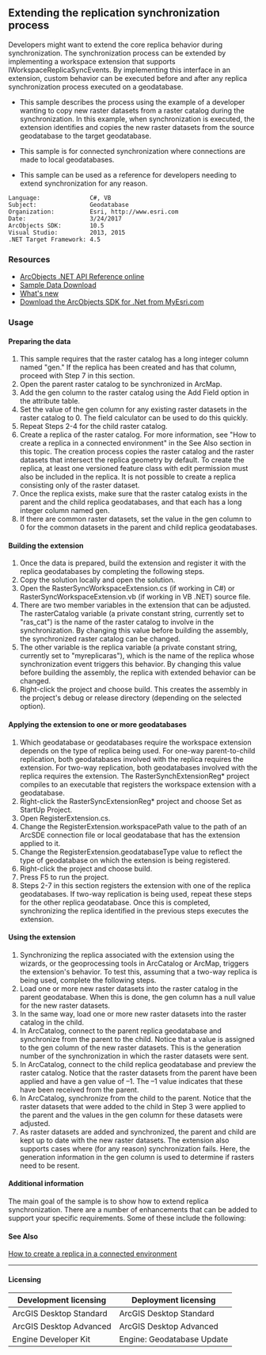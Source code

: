 ## Extending the replication synchronization process

  <div style="MARGIN-TOP: 0in; PADDING-LEFT: 0in; PADDING-RIGHT: 0in; MARGIN-BOTTOM: 0pt" xmlns="http://www.w3.org/1999/xhtml" xmlns:my="http://schemas.microsoft.com/office/infopath/2003/myXSD/2006-02-10T23:25:53">
    <span>Developers might want to extend the core replica behavior during synchronization. The synchronization process can be extended by implementing a workspace extension that supports IWorkspaceReplicaSyncEvents. By implementing this interface in an extension, custom behavior can be executed before and after any replica synchronization process executed on a geodatabase.</span>
  </div>

*   <span>This sample describes the process using the example of a developer wanting to copy new raster datasets from a raster catalog during the synchronization. In this example, when synchronization is executed, the extension identifies and copies the new raster datasets from the source geodatabase to the target geodatabase.</span>

*   <span>This sample is for connected synchronization where connections are made to local geodatabases.</span>

*   <span>This sample can be used as a reference for developers needing to extend synchronization for any reason.</span>  


<!-- TODO: Fill this section below with metadata about this sample-->
```
Language:              C#, VB
Subject:               Geodatabase
Organization:          Esri, http://www.esri.com
Date:                  3/24/2017
ArcObjects SDK:        10.5
Visual Studio:         2013, 2015
.NET Target Framework: 4.5
```

### Resources

* [ArcObjects .NET API Reference online](http://desktop.arcgis.com/en/arcobjects/latest/net/webframe.htm)  
* [Sample Data Download](../../releases)  
* [What's new](http://desktop.arcgis.com/en/arcobjects/latest/net/webframe.htm#05247c04-bfd9-4e36-ae09-bc6e833c3b14.htm)  
* [Download the ArcObjects SDK for .Net from MyEsri.com](https://my.esri.com/)  

### Usage
#### Preparing the data  
1. This sample requires that the raster catalog has a long integer column named "gen." If the replica has been created and has that column, proceed with Step 7 in this section.   
1. Open the parent raster catalog to be synchronized in ArcMap.  
1. Add the gen column to the raster catalog using the Add Field option in the attribute table.  
1. Set the value of the gen column for any existing raster datasets in the raster catalog to 0. The field calculator can be used to do this quickly.  
1. Repeat Steps 2-4 for the child raster catalog.  
1. Create a replica of the raster catalog. For more information, see "How to create a replica in a connected environment" in the See Also section in this topic. The creation process copies the raster catalog and the raster datasets that intersect the replica geometry by default. To create the replica, at least one versioned feature class with edit permission must also be included in the replica. It is not possible to create a replica consisting only of the raster dataset.  
1. Once the replica exists, make sure that the raster catalog exists in the parent and the child replica geodatabases, and that each has a long integer column named gen.  
1. If there are common raster datasets, set the value in the gen column to 0 for the common datasets in the parent and child replica geodatabases.  

#### Building the extension  
1. Once the data is prepared, build the extension and register it with the replica geodatabases by completing the following steps.  
1. Copy the solution locally and open the solution.  
1. Open the RasterSyncWorkspaceExtension.cs (if working in C#) or RasterSyncWorkspaceExtension.vb (if working in VB .NET) source file.  
1. There are two member variables in the extension that can be adjusted. The rasterCatalog variable (a private constant string, currently set to "ras_cat") is the name of the raster catalog to involve in the synchronization. By changing this value before building the assembly, the synchronized raster catalog can be changed.  
1. The other variable is the replica variable (a private constant string, currently set to "myreplicaras"), which is the name of the replica whose synchronization event triggers this behavior. By changing this value before building the assembly, the replica with extended behavior can be changed.  
1. Right-click the project and choose build. This creates the assembly in the project's debug or release directory (depending on the selected option).  

#### Applying the extension to one or more geodatabases  
1. Which geodatabase or geodatabases require the workspace extension depends on the type of replica being used. For one-way parent-to-child replication, both geodatabases involved with the replica requires the extension. For two-way replication, both geodatabases involved with the replica requires the extension. The RasterSynchExtensionReg* project compiles to an executable that registers the workspace extension with a geodatabase.  
1. Right-click the RasterSyncExtensionReg* project and choose Set as StartUp Project.  
1. Open RegisterExtension.cs.  
1. Change the RegisterExtension.workspacePath value to the path of an ArcSDE connection file or local geodatabase that has the extension applied to it.  
1. Change the RegisterExtension.geodatabaseType value to reflect the type of geodatabase on which the extension is being registered.  
1. Right-click the project and choose build.  
1. Press F5 to run the project.  
1. Steps 2-7 in this section registers the extension with one of the replica geodatabases. If two-way replication is being used, repeat these steps for the other replica geodatabase. Once this is completed, synchronizing the replica identified in the previous steps executes the extension.  

#### Using the extension  
1. Synchronizing the replica associated with the extension using the wizards, or the geoprocessing tools in ArcCatalog or ArcMap, triggers the extension's behavior. To test this, assuming that a two-way replica is being used, complete the following steps.  
1. Load one or more new raster datasets into the raster catalog in the parent geodatabase. When this is done, the gen column has a null value for the new raster datasets.  
1. In the same way, load one or more new raster datasets into the raster catalog in the child.  
1. In ArcCatalog, connect to the parent replica geodatabase and synchronize from the parent to the child. Notice that a value is assigned to the gen column of the new raster datasets. This is the generation number of the synchronization in which the raster datasets were sent.  
1. In ArcCatalog, connect to the child replica geodatabase and preview the raster catalog. Notice that the raster datasets from the parent have been applied and have a gen value of –1. The –1 value indicates that these have been received from the parent.  
1. In ArcCatalog, synchronize from the child to the parent. Notice that the raster datasets that were added to the child in Step 3 were applied to the parent and the values in the gen column for these datasets were adjusted.   
1. As raster datasets are added and synchronized, the parent and child are kept up to date with the new raster datasets. The extension also supports cases where (for any reason) synchronization fails. Here, the generation information in the gen column is used to determine if rasters need to be resent.  





#### Additional information  
<div style="FONT-WEIGHT: normal" xmlns="http://www.w3.org/1999/xhtml" xmlns:my="http://schemas.microsoft.com/office/infopath/2003/myXSD/2006-02-10T23:25:53">The main goal of the sample is to show how to extend replica synchronization. There are a number of enhancements that can be added to support your specific requirements. Some of these include the following:</div>  


#### See Also  
[How to create a replica in a connected environment](http://desktop.arcgis.com/search/?q=How%20to%20create%20a%20replica%20in%20a%20connected%20environment&p=0&language=en&product=arcobjects-sdk-dotnet&version=&n=15&collection=help)  


---------------------------------

#### Licensing  
| Development licensing | Deployment licensing | 
| ------------- | ------------- | 
| ArcGIS Desktop Standard | ArcGIS Desktop Standard |  
| ArcGIS Desktop Advanced | ArcGIS Desktop Advanced |  
| Engine Developer Kit | Engine: Geodatabase Update |  



